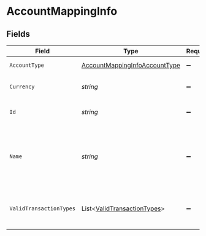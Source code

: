 # AccountMappingInfo


## Fields

| Field                                                                                 | Type                                                                                  | Required                                                                              | Description                                                                           | Example                                                                               |
| ------------------------------------------------------------------------------------- | ------------------------------------------------------------------------------------- | ------------------------------------------------------------------------------------- | ------------------------------------------------------------------------------------- | ------------------------------------------------------------------------------------- |
| `AccountType`                                                                         | [AccountMappingInfoAccountType](../../Models/Shared/AccountMappingInfoAccountType.md) | :heavy_minus_sign:                                                                    | Type of the account.                                                                  | Expense                                                                               |
| `Currency`                                                                            | *string*                                                                              | :heavy_minus_sign:                                                                    | Currency of the account.                                                              | GBP                                                                                   |
| `Id`                                                                                  | *string*                                                                              | :heavy_minus_sign:                                                                    | Unique identifier of account.                                                         | 6                                                                                     |
| `Name`                                                                                | *string*                                                                              | :heavy_minus_sign:                                                                    | Name of the account as it appears in the companies accounting software.               | Purchases                                                                             |
| `ValidTransactionTypes`                                                               | List<[ValidTransactionTypes](../../Models/Shared/ValidTransactionTypes.md)>           | :heavy_minus_sign:                                                                    | Supported transaction types for the account.                                          |                                                                                       |